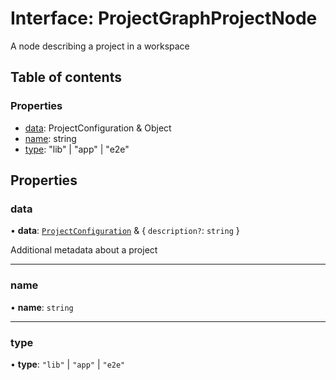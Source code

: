 # Interface: ProjectGraphProjectNode

A node describing a project in a workspace

## Table of contents

### Properties

- [data](../../reference/core-api/devkit/documents/ProjectGraphProjectNode#data): ProjectConfiguration & Object
- [name](../../reference/core-api/devkit/documents/ProjectGraphProjectNode#name): string
- [type](../../reference/core-api/devkit/documents/ProjectGraphProjectNode#type): "lib" | "app" | "e2e"

## Properties

### data

• **data**: [`ProjectConfiguration`](../../reference/core-api/devkit/documents/ProjectConfiguration) & \{ `description?`: `string` }

Additional metadata about a project

---

### name

• **name**: `string`

---

### type

• **type**: `"lib"` \| `"app"` \| `"e2e"`
